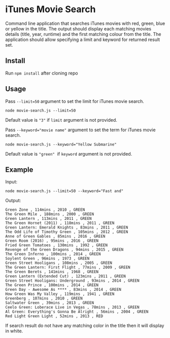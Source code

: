 # iTunes Movie Search

Command line application that searches iTunes movies with red, green, blue or yellow in the title. The output should display each matching movies details (title, year, runtime) and the first matching colour from the title. The application should allow specifying a limit and keyword for returned result set.

## Install
Run `npm install` after cloning repo

## Usage
Pass `--limit=50` argument to set the limit for iTunes movie search.

`node movie-search.js --limit=50`

Default value is `"3"` if `limit` argument is not provided.

Pass `--keyword="movie name"` argument to set the term for iTunes movie search.

`node movie-search.js --keyword="Yellow Submarine"`

Default value is `"green"`  if `keyword` argument is not provided.

## Example
Input:

`node movie-search.js --limit=50 --keyword="Fast and"`

Output:
```
Green Zone , 114mins , 2010 , GREEN
The Green Mile , 188mins , 2000 , GREEN
Green Lantern , 113mins , 2011 , GREEN
The Green Hornet (2011) , 118mins , 2011 , GREEN
Green Lantern: Emerald Knights , 83mins , 2011 , GREEN
The Odd Life of Timothy Green , 105mins , 2012 , GREEN
Anne of Green Gables , 85mins , 2016 , GREEN
Green Room (2016) , 95mins , 2016 , GREEN
Fried Green Tomatoes , 130mins , 1992 , GREEN
Revenge of the Green Dragons , 94mins , 2015 , GREEN
The Green Inferno , 100mins , 2014 , GREEN
Soylent Green , 96mins , 1973 , GREEN
Green Street Hooligans , 108mins , 2005 , GREEN
The Green Lantern: First Flight , 77mins , 2009 , GREEN
The Green Berets , 141mins , 1968 , GREEN
Green Lantern (Extended Cut) , 123mins , 2011 , GREEN
Green Street Hooligans: Underground , 93mins , 2014 , GREEN
The Green Prince , 100mins , 2014 , GREEN
Green Day - Awesome As **** , 83mins , 2014 , GREEN
How Green Was My Valley , 119mins , 1941 , GREEN
Greenberg , 107mins , 2010 , GREEN
Saltwater Green , 39mins , 2013 , GREEN
Ceelo Green: Loberace Live in Vegas , 78mins , 2013 , GREEN
Al Green: Everything's Gonna Be Alright , 56mins , 2004 , GREEN
Red Light Green Light , 52mins , 2013 , RED
```

If search result do not have any matching color in the title then it will display in white.
